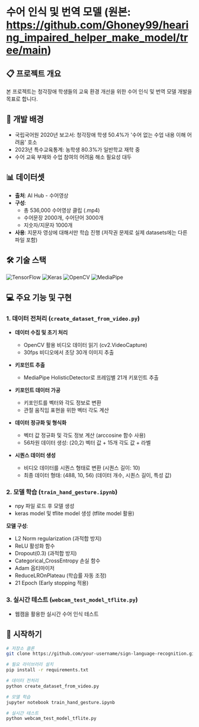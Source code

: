 # 수어 인식 및 번역 모델 (원본: https://github.com/Ghoney99/hearing_impaired_helper_make_model/tree/main)

## 📋 프로젝트 개요

본 프로젝트는 청각장애 학생들의 교육 환경 개선을 위한 수어 인식 및 번역 모델 개발을 목표로 합니다.

## 🎯 개발 배경

- 국립국어원 2020년 보고서: 청각장애 학생 50.4%가 '수어 없는 수업 내용 이해 어려움' 호소
- 2023년 특수교육통계: 농학생 80.3%가 일반학교 재학 중
- 수어 교육 부재와 수업 참여의 어려움 해소 필요성 대두

## 📊 데이터셋

- **출처**: AI Hub - 수어영상
- **구성**:
  - 총 536,000 수어영상 클립 (.mp4)
  - 수어문장 2000개, 수어단어 3000개
  - 지숫자/지문자 1000개
- **사용**: 지문자 영상에 대해서만 학습 진행
  (저작권 문제로 실제 datasets에는 다른 파일 포함)

## 🛠 기술 스택

![TensorFlow](https://img.shields.io/badge/TensorFlow-%23FF6F00.svg?style=for-the-badge&logo=TensorFlow&logoColor=white)
![Keras](https://img.shields.io/badge/Keras-%23D00000.svg?style=for-the-badge&logo=Keras&logoColor=white)
![OpenCV](https://img.shields.io/badge/opencv-%23white.svg?style=for-the-badge&logo=opencv&logoColor=white)
![MediaPipe](https://img.shields.io/badge/MediaPipe-0F9D58?style=for-the-badge&logo=Google&logoColor=white)

## 💻 주요 기능 및 구현

### 1. 데이터 전처리 (`create_dataset_from_video.py`)

- **데이터 수집 및 초기 처리**
  - OpenCV 활용 비디오 데이터 읽기 (cv2.VideoCapture)
  - 30fps 비디오에서 초당 30개 이미지 추출

- **키포인트 추출**
  - MediaPipe HolisticDetector로 프레임별 21개 키포인트 추출

- **키포인트 데이터 가공**
  - 키포인트를 벡터와 각도 정보로 변환
  - 관절 움직임 표현을 위한 벡터 각도 계산

- **데이터 정규화 및 형식화**
  - 벡터 값 정규화 및 각도 정보 계산 (arccosine 함수 사용)
  - 56차원 데이터 생성: (20,2) 벡터 값 + 15개 각도 값 + 라벨

- **시퀀스 데이터 생성**
  - 비디오 데이터를 시퀀스 형태로 변환 (시퀀스 길이: 10)
  - 최종 데이터 형태: (488, 10, 56) (데이터 개수, 시퀀스 길이, 특성 값)

### 2. 모델 학습 (`train_hand_gesture.ipynb`)

- npy 파일 로드 후 모델 생성
- keras model 및 tflite model 생성 (tflite model 활용)

**모델 구성**:
- L2 Norm regularization (과적합 방지)
- ReLU 활성화 함수
- Dropout(0.3) (과적합 방지)
- Categorical_CrossEntropy 손실 함수
- Adam 옵티마이저
- ReduceLROnPlateau (학습률 자동 조정)
- 21 Epoch (Early stopping 적용)

### 3. 실시간 테스트 (`webcam_test_model_tflite.py`)

- 웹캠을 활용한 실시간 수어 인식 테스트

## 🚀 시작하기

```bash
# 저장소 클론
git clone https://github.com/your-username/sign-language-recognition.git

# 필요 라이브러리 설치
pip install -r requirements.txt

# 데이터 전처리
python create_dataset_from_video.py

# 모델 학습
jupyter notebook train_hand_gesture.ipynb

# 실시간 테스트
python webcam_test_model_tflite.py
```

